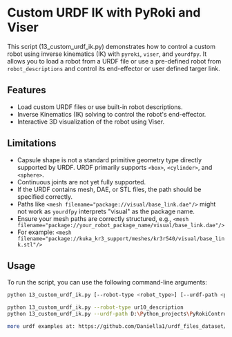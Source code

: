 # Custom URDF IK with PyRoki and Viser

This script (13_custom_urdf_ik.py) demonstrates how to control a custom robot using inverse kinematics (IK) with `pyroki`, `viser`, and `yourdfpy`. 
It allows you to load a robot from a URDF file or use a pre-defined robot from `robot_descriptions` and control its end-effector or user defined targer link.

## Features

* Load custom URDF files or use built-in robot descriptions.
* Inverse Kinematics (IK) solving to control the robot's end-effector.
* Interactive 3D visualization of the robot using Viser.

## Limitations

* Capsule shape is not a standard primitive geometry type directly supported by URDF. URDF primarily supports `<box>`, `<cylinder>`, and `<sphere>`.
* Continuous joints are not yet fully supported.
* If the URDF contains mesh, DAE, or STL files, the path should be specified correctly.
* Paths like `<mesh filename="package://visual/base_link.dae"/>` might not work as `yourdfpy` interprets "visual" as the package name. 
* Ensure your mesh paths are correctly structured, e.g., `<mesh filename="package://your_robot_package_name/visual/base_link.dae"/>`
* For example: `<mesh filename="package://kuka_kr3_support/meshes/kr3r540/visual/base_link.stl"/>`

## Usage

To run the script, you can use the following command-line arguments:

```bash
python 13_custom_urdf_ik.py [--robot-type <robot_type>] [--urdf-path <path_to_custom_urdf>] [--target-link-name <link_name>]

python 13_custom_urdf_ik.py --robot-type ur10_description
python 13_custom_urdf_ik.py --urdf-path D:\Python_projects\PyRokiControl\custom_urdf\01_custom_arm.urdf --target-link-name end_effector_tool

more urdf examples at: https://github.com/Daniella1/urdf_files_dataset/tree/main/urdf_files/